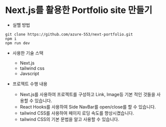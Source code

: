 # Next.js를 활용한 Portfolio site 만들기

- 실핼 방법
```
git clone https://github.com/azure-553/next-portfolio.git
npm i
npm run dev
```

- 사용한 기술 스택
    - Next.js 
    - tailwind css
    - Javscript

- 프로젝트 수행 내용
    - Next.js를 사용하여 프로젝트를 구성하고 Link, Image등 기본 적인 것들을 사용할 수 있습니다.
    - React Hooks를 사용하여 Side NavBar를 open/close를 할 수 있습니다.
    - tailwind CSS를 사용하여 페이지 로딩 속도를 향상시켰습니다.
    - tailwind CSS의 기본 문법을 알고 사용할 수 있습니다.